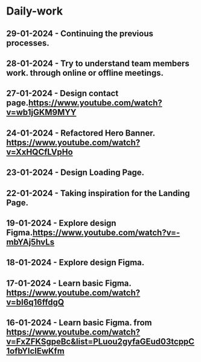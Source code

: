# Daily-work

## 29-01-2024 - Continuing  the previous processes.
## 28-01-2024 - Try to understand team members work. through online or offline meetings.
## 27-01-2024  - Design contact page.https://www.youtube.com/watch?v=wb1jGKM9MYY
## 24-01-2024  - Refactored Hero Banner. https://www.youtube.com/watch?v=XxHQCfLVpHo
## 23-01-2024  - Design Loading Page.
## 22-01-2024  - Taking inspiration for the Landing Page.
## 19-01-2024  - Explore design Figma.https://www.youtube.com/watch?v=-mbYAj5hvLs
## 18-01-2024  - Explore design Figma.
## 17-01-2024  - Learn basic Figma. https://www.youtube.com/watch?v=bI6q16ffdgQ
## 16-01-2024 - Learn basic Figma. from https://www.youtube.com/watch?v=FxZFKSgpeBc&list=PLuou2gyfaGEud03tcppC1ofbYIcIEwKfm





